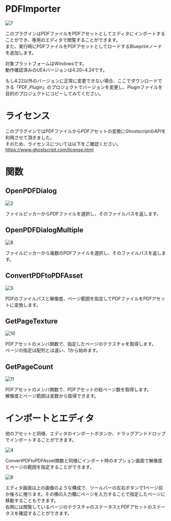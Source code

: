 # PDFImporter  
![7](https://user-images.githubusercontent.com/51815450/74624947-b230c280-518d-11ea-84e4-31d4769b9e53.PNG)

このプラグインはPDFファイルをPDFアセットとしてエディタにインポートすることができ、専用のエディタで閲覧することができます。  
また、実行時にPDFファイルをPDFアセットとしてロードするBlueprintノードを追加します。

対象プラットフォームはWindowsです。  
動作確認済みのUE4バージョンは4.20~4.24です。

もし4.22以外のバージョンに正常に変更できない場合、ここでダウンロードできる「PDF_Plugin」のプロジェクトでバージョンを変更し、Pluginファイルを目的のプロジェクトにコピーしてみてください。

# ライセンス
このプラグインではPDFファイルからPDFアセットの変換にGhostscriptのAPIを利用させて頂きました。  
そのため、ライセンスについては以下をご確認ください。  
https://www.ghostscript.com/license.html

# 関数  
## OpenPDFDialog  
![2](https://user-images.githubusercontent.com/51815450/74625151-b14c6080-518e-11ea-844f-2dd12c10d7b9.PNG)  

ファイルピッカーからPDFファイルを選択し、そのファイルパスを返します。

## OpenPDFDialogMultiple  
![8](https://user-images.githubusercontent.com/51815450/74625171-c2956d00-518e-11ea-80f0-84c8a13cca9b.PNG)  

ファイルピッカーから複数のPDFファイルを選択し、そのファイルパスを返します。

## ConvertPDFtoPDFAsset  
![3](https://user-images.githubusercontent.com/51815450/74625179-c9bc7b00-518e-11ea-8ffe-a21548591460.PNG)  

PDFのファイルパスと解像度、ページ範囲を指定してPDFファイルをPDFアセットに変換します。

## GetPageTexture
![10](https://user-images.githubusercontent.com/51815450/74625727-a692cb00-5190-11ea-9f2a-bb328d88c60a.PNG)  

PDFアセットのメンバ関数で、指定したページのテクスチャを取得します。  
ページの指定は配列とは違い、1から始めます。

## GetPageCount
![11](https://user-images.githubusercontent.com/51815450/74625793-e8237600-5190-11ea-8323-b6584dde83db.PNG)

PDFアセットのメンバ関数で、PDFアセットの総ページ数を取得します。  
解像度とページ範囲は変数から取得できます。   

# インポートとエディタ
他のアセットと同様、エディタのインポートボタンか、ドラッグアンドドロップでインポートすることができます。 

![4](https://user-images.githubusercontent.com/51815450/74625309-36d01080-518f-11ea-9c0c-96b23590e091.PNG)  

ConvertPDFtoPDFAsset関数と同様にインポート時のオプション画面で解像度とページの範囲を指定することができます。  

![6](https://user-images.githubusercontent.com/51815450/74625428-962e2080-518f-11ea-8230-36f4fe697bbd.PNG)

エディタ画面は上の画像のような構成で、ツールバーの左右ボタンで1ページ前か後ろに捲ります。その横の入力欄にページを入力することで指定したページに移動することもできます。  
右側には閲覧しているページのテクスチャのステータスとPDFアセットのステータスを確認することができます。
